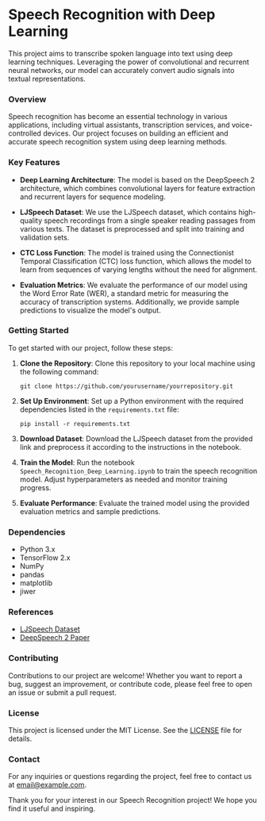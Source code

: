 
# Speech Recognition with Deep Learning
This project aims to transcribe spoken language into text using deep learning techniques. Leveraging the power of convolutional and recurrent neural networks, our model can accurately convert audio signals into textual representations.

### Overview

Speech recognition has become an essential technology in various applications, including virtual assistants, transcription services, and voice-controlled devices. Our project focuses on building an efficient and accurate speech recognition system using deep learning methods.

### Key Features

- **Deep Learning Architecture**: The model is based on the DeepSpeech 2 architecture, which combines convolutional layers for feature extraction and recurrent layers for sequence modeling.
  
- **LJSpeech Dataset**: We use the LJSpeech dataset, which contains high-quality speech recordings from a single speaker reading passages from various texts. The dataset is preprocessed and split into training and validation sets.
  
- **CTC Loss Function**: The model is trained using the Connectionist Temporal Classification (CTC) loss function, which allows the model to learn from sequences of varying lengths without the need for alignment.
  
- **Evaluation Metrics**: We evaluate the performance of our model using the Word Error Rate (WER), a standard metric for measuring the accuracy of transcription systems. Additionally, we provide sample predictions to visualize the model's output.

### Getting Started

To get started with our project, follow these steps:

1. **Clone the Repository**: Clone this repository to your local machine using the following command:
   ```
   git clone https://github.com/yourusername/yourrepository.git
   ```

2. **Set Up Environment**: Set up a Python environment with the required dependencies listed in the `requirements.txt` file:
   ```
   pip install -r requirements.txt
   ```

3. **Download Dataset**: Download the LJSpeech dataset from the provided link and preprocess it according to the instructions in the notebook.

4. **Train the Model**: Run the notebook `Speech_Recognition_Deep_Learning.ipynb` to train the speech recognition model. Adjust hyperparameters as needed and monitor training progress.

5. **Evaluate Performance**: Evaluate the trained model using the provided evaluation metrics and sample predictions.

### Dependencies

- Python 3.x
- TensorFlow 2.x
- NumPy
- pandas
- matplotlib
- jiwer

### References

- [LJSpeech Dataset](https://data.keithito.com/data/speech/LJSpeech-1.1.tar.bz2)
- [DeepSpeech 2 Paper](https://arxiv.org/abs/1512.02595)

### Contributing

Contributions to our project are welcome! Whether you want to report a bug, suggest an improvement, or contribute code, please feel free to open an issue or submit a pull request.

### License

This project is licensed under the MIT License. See the [LICENSE](https://github.com/yourusername/yourrepository/blob/main/LICENSE) file for details.

### Contact

For any inquiries or questions regarding the project, feel free to contact us at [email@example.com](mailto:email@example.com).

Thank you for your interest in our Speech Recognition project! We hope you find it useful and inspiring.
